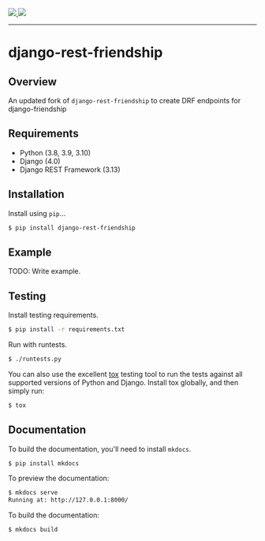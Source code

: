 <div class="badges">
    <a href="http://travis-ci.org/dnmellen/django-rest-friendship">
        <img src="https://travis-ci.org/dnmellen/django-rest-friendship.svg?branch=master">
    </a>
    <a href="https://pypi.python.org/pypi/django-rest-friendship">
        <img src="https://img.shields.io/pypi/v/django-rest-friendship.svg">
    </a>
</div>

---

# django-rest-friendship

## Overview

An updated fork of `django-rest-friendship` to create DRF endpoints for django-friendship


## Requirements

* Python (3.8, 3.9, 3.10)
* Django (4.0)
* Django REST Framework (3.13)


## Installation

Install using `pip`...

```bash
$ pip install django-rest-friendship
```

## Example

TODO: Write example.

## Testing

Install testing requirements.

```bash
$ pip install -r requirements.txt
```

Run with runtests.

```bash
$ ./runtests.py
```

You can also use the excellent [tox](http://tox.readthedocs.org/en/latest/) testing tool to run the tests against all supported versions of Python and Django. Install tox globally, and then simply run:

```bash
$ tox
```

## Documentation

To build the documentation, you'll need to install `mkdocs`.

```bash
$ pip install mkdocs
```

To preview the documentation:

```bash
$ mkdocs serve
Running at: http://127.0.0.1:8000/
```

To build the documentation:

```bash
$ mkdocs build
```
